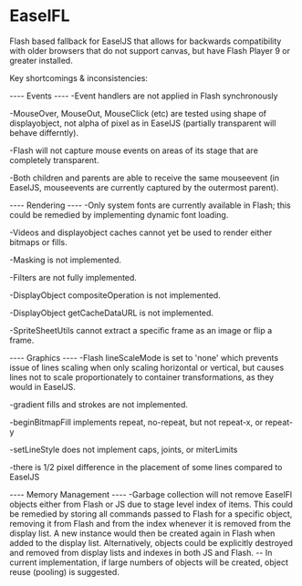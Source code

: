 EaselFL
=======

Flash based fallback for EaselJS that allows for backwards compatibility
with older browsers that do not support canvas, but have Flash Player 9
or greater installed.

Key shortcomings & inconsistencies:

---- Events ----
-Event handlers are not applied in Flash synchronously

-MouseOver, MouseOut, MouseClick (etc) are tested using shape of
displayobject, not alpha of pixel as in EaselJS (partially transparent
will behave differntly).

-Flash will not capture mouse events on areas of its stage
that are completely transparent.

-Both children and parents are able to receive the same mouseevent
(in EaselJS, mouseevents are currently captured by the outermost parent).


---- Rendering ----
-Only system fonts are currently available in Flash; this could
be remedied by implementing dynamic font loading.

-Videos and displayobject caches cannot yet be used to render either
bitmaps or fills.

-Masking is not implemented.

-Filters are not fully implemented.

-DisplayObject compositeOperation is not implemented.

-DisplayObject getCacheDataURL is not implemented.

-SpriteSheetUtils cannot extract a specific frame as an image
or flip a frame.


---- Graphics ----
-Flash lineScaleMode is set to 'none' which prevents issue of lines
scaling when only scaling horizontal or vertical, but causes lines not
to scale proportionately to container transformations, as they would
in EaselJS.

-gradient fills and strokes are not implemented.

-beginBitmapFill implements repeat, no-repeat, but not repeat-x, or repeat-y

-setLineStyle does not implement caps, joints, or miterLimits

-there is 1/2 pixel difference in the placement of some lines compared
to EaselJS


---- Memory Management ----
-Garbage collection will not remove EaselFl objects either from
Flash or JS due to stage level index of items. This could be
remedied by storing all commands passed to Flash for a specific
object, removing it from Flash and from the index whenever it is
removed from the display list. A new instance would then be created
again in Flash when added to the display list. Alternatively,
objects could be explicitly destroyed and removed from display lists
and indexes in both JS and Flash. -- In current implementation,
if large numbers of objects will be created, object reuse (pooling)
is suggested.
